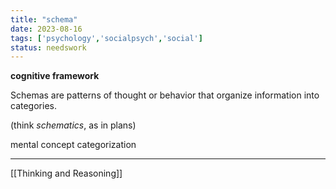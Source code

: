 ```yaml
---
title: "schema"
date: 2023-08-16
tags: ['psychology','socialpsych','social']
status: needswork
---
```


**cognitive framework**

Schemas are patterns of thought or behavior that organize information into categories.

(think _schematics_, as in plans)

mental concept
categorization

---

[[Thinking and Reasoning]]